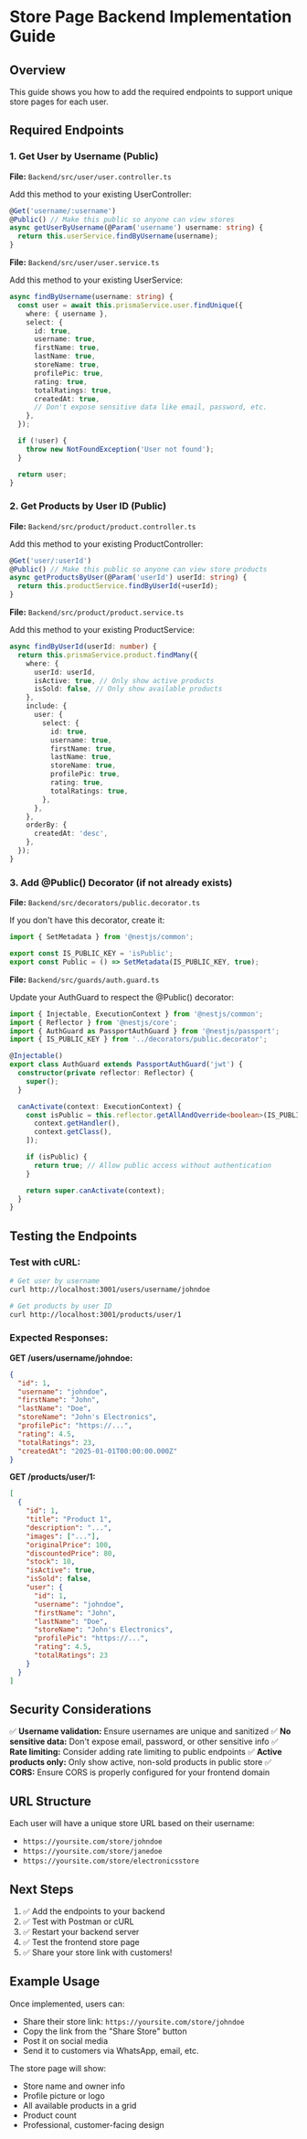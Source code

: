 # Store Page Backend Implementation Guide

## Overview

This guide shows you how to add the required endpoints to support unique store pages for each user.

## Required Endpoints

### 1. Get User by Username (Public)

**File:** `Backend/src/user/user.controller.ts`

Add this method to your existing UserController:

```typescript
@Get('username/:username')
@Public() // Make this public so anyone can view stores
async getUserByUsername(@Param('username') username: string) {
  return this.userService.findByUsername(username);
}
```

**File:** `Backend/src/user/user.service.ts`

Add this method to your existing UserService:

```typescript
async findByUsername(username: string) {
  const user = await this.prismaService.user.findUnique({
    where: { username },
    select: {
      id: true,
      username: true,
      firstName: true,
      lastName: true,
      storeName: true,
      profilePic: true,
      rating: true,
      totalRatings: true,
      createdAt: true,
      // Don't expose sensitive data like email, password, etc.
    },
  });

  if (!user) {
    throw new NotFoundException('User not found');
  }

  return user;
}
```

### 2. Get Products by User ID (Public)

**File:** `Backend/src/product/product.controller.ts`

Add this method to your existing ProductController:

```typescript
@Get('user/:userId')
@Public() // Make this public so anyone can view store products
async getProductsByUser(@Param('userId') userId: string) {
  return this.productService.findByUserId(+userId);
}
```

**File:** `Backend/src/product/product.service.ts`

Add this method to your existing ProductService:

```typescript
async findByUserId(userId: number) {
  return this.prismaService.product.findMany({
    where: {
      userId: userId,
      isActive: true, // Only show active products
      isSold: false, // Only show available products
    },
    include: {
      user: {
        select: {
          id: true,
          username: true,
          firstName: true,
          lastName: true,
          storeName: true,
          profilePic: true,
          rating: true,
          totalRatings: true,
        },
      },
    },
    orderBy: {
      createdAt: 'desc',
    },
  });
}
```

### 3. Add @Public() Decorator (if not already exists)

**File:** `Backend/src/decorators/public.decorator.ts`

If you don't have this decorator, create it:

```typescript
import { SetMetadata } from '@nestjs/common';

export const IS_PUBLIC_KEY = 'isPublic';
export const Public = () => SetMetadata(IS_PUBLIC_KEY, true);
```

**File:** `Backend/src/guards/auth.guard.ts`

Update your AuthGuard to respect the @Public() decorator:

```typescript
import { Injectable, ExecutionContext } from '@nestjs/common';
import { Reflector } from '@nestjs/core';
import { AuthGuard as PassportAuthGuard } from '@nestjs/passport';
import { IS_PUBLIC_KEY } from '../decorators/public.decorator';

@Injectable()
export class AuthGuard extends PassportAuthGuard('jwt') {
  constructor(private reflector: Reflector) {
    super();
  }

  canActivate(context: ExecutionContext) {
    const isPublic = this.reflector.getAllAndOverride<boolean>(IS_PUBLIC_KEY, [
      context.getHandler(),
      context.getClass(),
    ]);

    if (isPublic) {
      return true; // Allow public access without authentication
    }

    return super.canActivate(context);
  }
}
```

## Testing the Endpoints

### Test with cURL:

```bash
# Get user by username
curl http://localhost:3001/users/username/johndoe

# Get products by user ID
curl http://localhost:3001/products/user/1
```

### Expected Responses:

**GET /users/username/johndoe:**

```json
{
  "id": 1,
  "username": "johndoe",
  "firstName": "John",
  "lastName": "Doe",
  "storeName": "John's Electronics",
  "profilePic": "https://...",
  "rating": 4.5,
  "totalRatings": 23,
  "createdAt": "2025-01-01T00:00:00.000Z"
}
```

**GET /products/user/1:**

```json
[
  {
    "id": 1,
    "title": "Product 1",
    "description": "...",
    "images": ["..."],
    "originalPrice": 100,
    "discountedPrice": 80,
    "stock": 10,
    "isActive": true,
    "isSold": false,
    "user": {
      "id": 1,
      "username": "johndoe",
      "firstName": "John",
      "lastName": "Doe",
      "storeName": "John's Electronics",
      "profilePic": "https://...",
      "rating": 4.5,
      "totalRatings": 23
    }
  }
]
```

## Security Considerations

✅ **Username validation:** Ensure usernames are unique and sanitized
✅ **No sensitive data:** Don't expose email, password, or other sensitive info
✅ **Rate limiting:** Consider adding rate limiting to public endpoints
✅ **Active products only:** Only show active, non-sold products in public store
✅ **CORS:** Ensure CORS is properly configured for your frontend domain

## URL Structure

Each user will have a unique store URL based on their username:

- `https://yoursite.com/store/johndoe`
- `https://yoursite.com/store/janedoe`
- `https://yoursite.com/store/electronicsstore`

## Next Steps

1. ✅ Add the endpoints to your backend
2. ✅ Test with Postman or cURL
3. ✅ Restart your backend server
4. ✅ Test the frontend store page
5. ✅ Share your store link with customers!

## Example Usage

Once implemented, users can:

- Share their store link: `https://yoursite.com/store/johndoe`
- Copy the link from the "Share Store" button
- Post it on social media
- Send it to customers via WhatsApp, email, etc.

The store page will show:

- Store name and owner info
- Profile picture or logo
- All available products in a grid
- Product count
- Professional, customer-facing design
